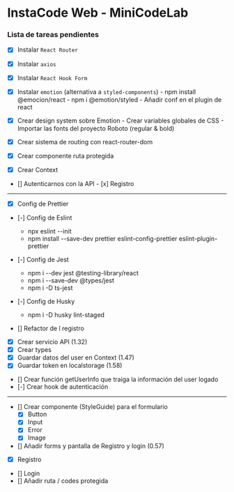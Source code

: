 # InstaCode Web - MiniCodeLab

### Lista de tareas pendientes

- [x] Instalar `React Router`
- [x] Instalar `axios`
- [x] Instalar `React Hook Form`
- [x] Instalar `emotion` (alternativa a `styled-components`)
        - npm install @emocion/react
        - npm i @emotion/styled
        - Añadir conf en el plugin de react

- [x] Crear design system sobre Emotion
        - Crear variables globales de CSS
        - Importar las fonts del proyecto Roboto (regular & bold)
- [x] Crear sistema de routing con react-router-dom
- [x] Crear componente ruta protegida
- [x] Crear Context
- [] Autenticarnos con la API
        - [x] Registro

----


- [x] Config de Prettier
- [-] Config de Eslint
  - npx eslint --init
  - npm install --save-dev prettier eslint-config-prettier eslint-plugin-prettier
- [-] Config de Jest
  - npm i --dev jest @testing-library/react
  - npm i --save-dev @types/jest
  - npm i -D ts-jest 
- [-] Config de Husky
  - npm i -D husky lint-staged

- [] Refactor de l registro
 - [x] Crear servicio API (1.32)
 - [x] Crear types
 - [x] Guardar datos del user en Context (1.47)
 - [x] Guardar token en localstorage (1.58)
 - [] Crear función getUserInfo que traiga la información del user logado 
 - [-] Crear hook de autenticación

 -----

 
- [] Crear componente (StyleGuide) para el formulario
  - [x] Button
  - [x] Input
  - [x] Error
  - [x] Image

- [] Añadir forms y pantalla de Registro y login (0.57)
 - [x] Registro
 - [] Login
 - [] Añadir ruta / codes protegida